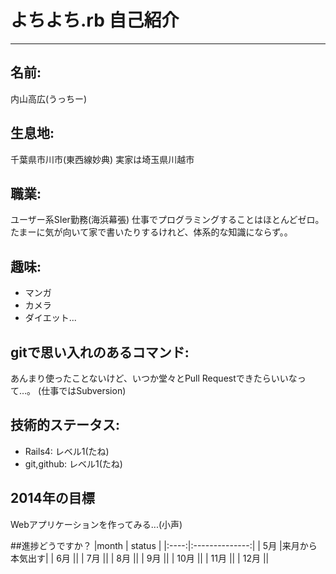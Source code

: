# よちよち.rb 自己紹介
___
## 名前:
内山高広(うっちー)

## 生息地:
千葉県市川市(東西線妙典)
実家は埼玉県川越市

## 職業: 
ユーザー系SIer勤務(海浜幕張)
仕事でプログラミングすることはほとんどゼロ。
たまーに気が向いて家で書いたりするけれど、体系的な知識にならず。。

## 趣味:
* マンガ
* カメラ
* ダイエット...

## gitで思い入れのあるコマンド:  
あんまり使ったことないけど、いつか堂々とPull Requestできたらいいなって…。
(仕事ではSubversion)

## 技術的ステータス:
* Rails4: レベル1(たね)
* git,github: レベル1(たね)

## 2014年の目標
Webアプリケーションを作ってみる...(小声)

##進捗どうですか？
|month |     status     |
|:----:|:--------------:|
|  5月 |来月から本気出す|
|  6月 ||
|  7月 ||
|  8月 ||
|  9月 ||
| 10月 ||
| 11月 ||
| 12月 ||
